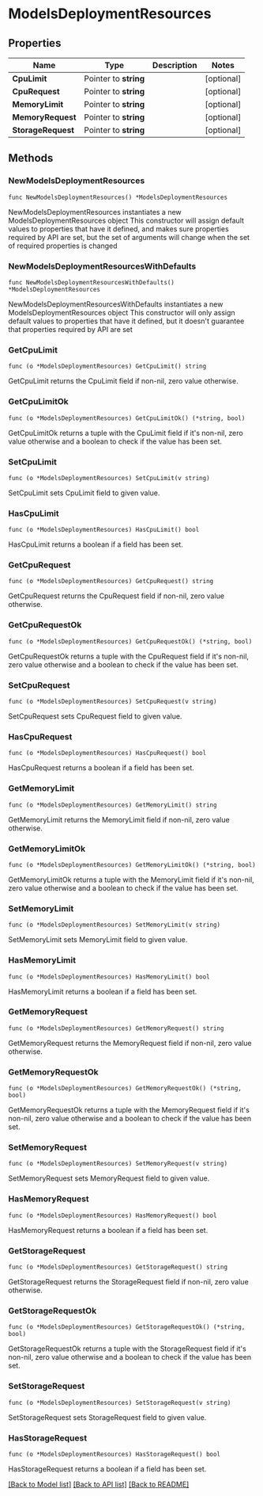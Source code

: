 # ModelsDeploymentResources

## Properties

Name | Type | Description | Notes
------------ | ------------- | ------------- | -------------
**CpuLimit** | Pointer to **string** |  | [optional] 
**CpuRequest** | Pointer to **string** |  | [optional] 
**MemoryLimit** | Pointer to **string** |  | [optional] 
**MemoryRequest** | Pointer to **string** |  | [optional] 
**StorageRequest** | Pointer to **string** |  | [optional] 

## Methods

### NewModelsDeploymentResources

`func NewModelsDeploymentResources() *ModelsDeploymentResources`

NewModelsDeploymentResources instantiates a new ModelsDeploymentResources object
This constructor will assign default values to properties that have it defined,
and makes sure properties required by API are set, but the set of arguments
will change when the set of required properties is changed

### NewModelsDeploymentResourcesWithDefaults

`func NewModelsDeploymentResourcesWithDefaults() *ModelsDeploymentResources`

NewModelsDeploymentResourcesWithDefaults instantiates a new ModelsDeploymentResources object
This constructor will only assign default values to properties that have it defined,
but it doesn't guarantee that properties required by API are set

### GetCpuLimit

`func (o *ModelsDeploymentResources) GetCpuLimit() string`

GetCpuLimit returns the CpuLimit field if non-nil, zero value otherwise.

### GetCpuLimitOk

`func (o *ModelsDeploymentResources) GetCpuLimitOk() (*string, bool)`

GetCpuLimitOk returns a tuple with the CpuLimit field if it's non-nil, zero value otherwise
and a boolean to check if the value has been set.

### SetCpuLimit

`func (o *ModelsDeploymentResources) SetCpuLimit(v string)`

SetCpuLimit sets CpuLimit field to given value.

### HasCpuLimit

`func (o *ModelsDeploymentResources) HasCpuLimit() bool`

HasCpuLimit returns a boolean if a field has been set.

### GetCpuRequest

`func (o *ModelsDeploymentResources) GetCpuRequest() string`

GetCpuRequest returns the CpuRequest field if non-nil, zero value otherwise.

### GetCpuRequestOk

`func (o *ModelsDeploymentResources) GetCpuRequestOk() (*string, bool)`

GetCpuRequestOk returns a tuple with the CpuRequest field if it's non-nil, zero value otherwise
and a boolean to check if the value has been set.

### SetCpuRequest

`func (o *ModelsDeploymentResources) SetCpuRequest(v string)`

SetCpuRequest sets CpuRequest field to given value.

### HasCpuRequest

`func (o *ModelsDeploymentResources) HasCpuRequest() bool`

HasCpuRequest returns a boolean if a field has been set.

### GetMemoryLimit

`func (o *ModelsDeploymentResources) GetMemoryLimit() string`

GetMemoryLimit returns the MemoryLimit field if non-nil, zero value otherwise.

### GetMemoryLimitOk

`func (o *ModelsDeploymentResources) GetMemoryLimitOk() (*string, bool)`

GetMemoryLimitOk returns a tuple with the MemoryLimit field if it's non-nil, zero value otherwise
and a boolean to check if the value has been set.

### SetMemoryLimit

`func (o *ModelsDeploymentResources) SetMemoryLimit(v string)`

SetMemoryLimit sets MemoryLimit field to given value.

### HasMemoryLimit

`func (o *ModelsDeploymentResources) HasMemoryLimit() bool`

HasMemoryLimit returns a boolean if a field has been set.

### GetMemoryRequest

`func (o *ModelsDeploymentResources) GetMemoryRequest() string`

GetMemoryRequest returns the MemoryRequest field if non-nil, zero value otherwise.

### GetMemoryRequestOk

`func (o *ModelsDeploymentResources) GetMemoryRequestOk() (*string, bool)`

GetMemoryRequestOk returns a tuple with the MemoryRequest field if it's non-nil, zero value otherwise
and a boolean to check if the value has been set.

### SetMemoryRequest

`func (o *ModelsDeploymentResources) SetMemoryRequest(v string)`

SetMemoryRequest sets MemoryRequest field to given value.

### HasMemoryRequest

`func (o *ModelsDeploymentResources) HasMemoryRequest() bool`

HasMemoryRequest returns a boolean if a field has been set.

### GetStorageRequest

`func (o *ModelsDeploymentResources) GetStorageRequest() string`

GetStorageRequest returns the StorageRequest field if non-nil, zero value otherwise.

### GetStorageRequestOk

`func (o *ModelsDeploymentResources) GetStorageRequestOk() (*string, bool)`

GetStorageRequestOk returns a tuple with the StorageRequest field if it's non-nil, zero value otherwise
and a boolean to check if the value has been set.

### SetStorageRequest

`func (o *ModelsDeploymentResources) SetStorageRequest(v string)`

SetStorageRequest sets StorageRequest field to given value.

### HasStorageRequest

`func (o *ModelsDeploymentResources) HasStorageRequest() bool`

HasStorageRequest returns a boolean if a field has been set.


[[Back to Model list]](../README.md#documentation-for-models) [[Back to API list]](../README.md#documentation-for-api-endpoints) [[Back to README]](../README.md)


